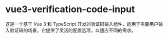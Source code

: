# vue3-verification-code-input
这是一个基于 Vue 3 和 TypeScript 开发的验证码输入组件，适用于需要用户输入验证码的场景。它提供了灵活的配置选项，以适应不同的需求。
